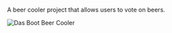 A beer cooler project that allows users to vote on beers.

![Das Boot Beer Cooler](https://media.giphy.com/media/S6SWXJLQprEtVxlYBf/giphy.gif)

